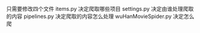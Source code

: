 只需要修改四个文件
items.py    决定爬取哪些项目
settings.py  决定由谁处理爬取的内容
pipelines.py    决定爬取的内容怎么处理
wuHanMovieSpider.py     决定怎么爬